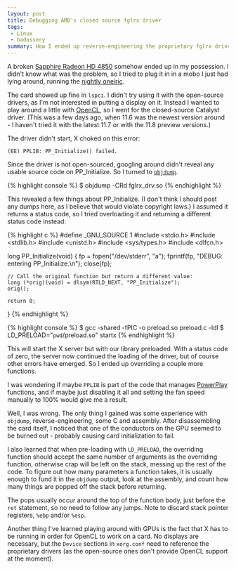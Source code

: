 ```yaml
---
layout: post
title: Debugging AMD's closed source fglrx driver
tags:
 - Linux
 - badassery
summary: How I ended up reverse-engineering the proprietary fglrx driver.
---
```


A broken [Sapphire Radeon HD
4850](http://en.wikipedia.org/wiki/Radeon_R700#Radeon_HD_4800) somehow ended up
in my possession. I didn't know what was the problem, so I tried to plug it in
in a mobo I just had lying around, running the [nightly
oneiric](https://wiki.ubuntu.com/OneiricOcelot).

The card showed up fine in ``lspci``. I didn't try using it with the
open-source drivers, as I'm not interested in putting a display on it. Instead
I wanted to play around a little with
[OpenCL](http://en.wikipedia.org/wiki/OpenCL), so I went for the closed-source
Catalyst driver. (This was a few days ago, when 11.6 was the newest version
around - I haven't tried it with the latest 11.7 or with the 11.8 preview
versions.)

The driver didn't start, X choked on this error:

    (EE) PPLIB: PP_Initialize() failed.

Since the driver is not open-sourced, googling around didn't reveal any usable
source code on PP_Initialize. So I turned to
[``objdump``](http://en.wikipedia.org/wiki/Objdump).

{% highlight console %}
$ objdump -CRd fglrx_drv.so
{% endhighlight %}

This revealed a few things about PP_Initialize. (I don't think I should post
any dumps here, as I believe that would violate copyright laws.) I assumed it
returns a status code, so I tried overloading it and returning a different
status code instead:

{% highlight c %}
#define _GNU_SOURCE 1
#include <stdio.h>
#include <stdlib.h>
#include <unistd.h>
#include <sys/types.h>
#include <dlfcn.h>

long PP_Initialize(void) {
    fp = fopen("/dev/stderr", "a");
    fprintf(fp, "DEBUG: entering PP_Initialize.\n");
    close(fp);

    // Call the original function but return a different value:
    long (*orig)(void) = dlsym(RTLD_NEXT, "PP_Initialize");
    orig();

    return 0;
}
{% endhighlight %}

{% highlight console %}
$ gcc -shared -fPIC -o preload.so preload.c -ldl
$ LD_PRELOAD="`pwd`/preload.so" startx
{% endhighlight %}

This will start the X server but with our library preloaded. With a status code
of zero, the server now continued the loading of the driver, but of course
other errors have emerged. So I ended up overriding a couple more functions.

I was wondering if maybe ``PPLIB`` is part of the code that manages
[PowerPlay](http://en.wikipedia.org/wiki/ATI_PowerPlay) functions, and if maybe
just disabling it all and setting the fan speed manually to 100% would give me
a result.

Well, I was wrong. The only thing I gained was some experience with
``objdump``, reverse-engineering, some C and assembly. After disassembling the
card itself, I noticed that one of the conductors on the GPU seemed to be
burned out - probably causing card initialization to fail.

I also learned that when pre-loading with ``LD_PRELOAD``, the overriding
function should accept the same number of arguments as the overriding function,
otherwise crap will be left on the stack, messing up the rest of the code. To
figure out how many parameters a function takes, it is usually enough to fund
it in the ``objdump`` output, look at the assembly, and count how many things
are popped off the stack before returning.

The pops usually occur around the top of the function body, just before the
``ret`` statement, so no need to follow any jumps. Note to discard stack
pointer registers, ``%ebp`` and/or ``%esp``.

Another thing I've learned playing around with GPUs is the fact that X has to
be running in order for OpenCL to work on a card. No displays are necessary,
but the ``Device`` sections in ``xorg.conf`` need to reference the proprietary
drivers (as the open-source ones don't provide OpenCL support at the moment).
